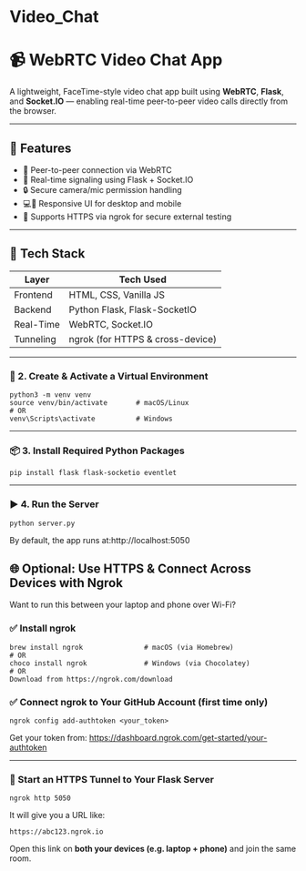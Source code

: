 #   Video_Chat
# 📹 WebRTC Video Chat App

A lightweight, FaceTime-style video chat app built using **WebRTC**, **Flask**, and **Socket.IO** — enabling real-time peer-to-peer video calls directly from the browser.

---

## 🌟 Features

- 📡 Peer-to-peer connection via WebRTC
- 🔁 Real-time signaling using Flask + Socket.IO
- 🔒 Secure camera/mic permission handling
- 💻📱 Responsive UI for desktop and mobile
- 🔐 Supports HTTPS via ngrok for secure external testing

---

## 🧱 Tech Stack

| Layer       | Tech Used                        |
|-------------|----------------------------------|
| Frontend    | HTML, CSS, Vanilla JS            |
| Backend     | Python Flask, Flask-SocketIO     |
| Real-Time   | WebRTC, Socket.IO                |
| Tunneling   | ngrok (for HTTPS & cross-device) |

---
### **🐍 2. Create & Activate a Virtual Environment**

```
python3 -m venv venv
source venv/bin/activate       # macOS/Linux
# OR
venv\Scripts\activate          # Windows
```

---

### **📦 3. Install Required Python Packages**

```
pip install flask flask-socketio eventlet
```

---

### **▶️ 4. Run the Server**

```
python server.py
```

By default, the app runs at:http://localhost:5050
## **🌐 Optional: Use HTTPS & Connect Across Devices with Ngrok**

Want to run this between your laptop and phone over Wi-Fi?

### **✅ Install ngrok**

```
brew install ngrok               # macOS (via Homebrew)
# OR
choco install ngrok              # Windows (via Chocolatey)
# OR
Download from https://ngrok.com/download
```

### **✅ Connect ngrok to Your GitHub Account (first time only)**

```
ngrok config add-authtoken <your_token>
```

Get your token from: https://dashboard.ngrok.com/get-started/your-authtoken

---

### **🚀 Start an HTTPS Tunnel to Your Flask Server**

```
ngrok http 5050
```

It will give you a URL like:

```
https://abc123.ngrok.io
```

Open this link on **both your devices (e.g. laptop + phone)** and join the same room.
